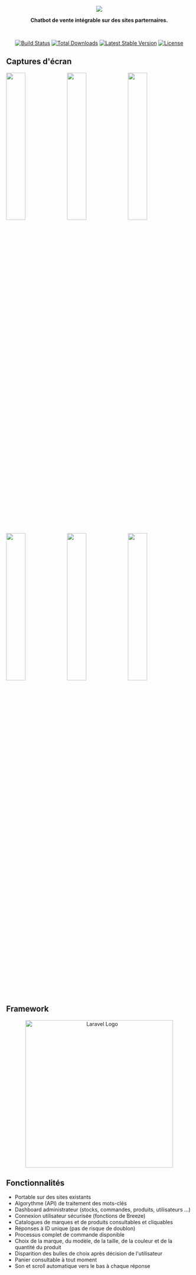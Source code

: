 <p align="center"><a href="https://laravel.com" target="_blank"><img src="https://github.com/mathlan/sneakme/assets/79312930/875e162c-8dbb-4ed6-8f10-cfe14cde5238"/></a></p>
<p align="center"><b>Chatbot de vente intégrable sur des sites parternaires.</b></p>
</br>
<p align="center">
<a href="https://github.com/laravel/framework/actions"><img src="https://github.com/laravel/framework/workflows/tests/badge.svg" alt="Build Status"></a>
<a href="https://packagist.org/packages/laravel/framework"><img src="https://img.shields.io/packagist/dt/laravel/framework" alt="Total Downloads"></a>
<a href="https://packagist.org/packages/laravel/framework"><img src="https://img.shields.io/packagist/v/laravel/framework" alt="Latest Stable Version"></a>
<a href="https://packagist.org/packages/laravel/framework"><img src="https://img.shields.io/packagist/l/laravel/framework" alt="License"></a>
</p>

## Captures d'écran

<img src="https://github.com/mathlan/sneakme/assets/79312930/2964b25f-bdec-45e2-922b-6633bd2e045e" width="32%"/>
<img src="https://github.com/mathlan/sneakme/assets/79312930/57020c3c-fe80-4eea-ba74-5113d9ae9e38" width="32%"/>
<img src="https://github.com/mathlan/sneakme/assets/79312930/aacdb6c6-a6d2-4e1f-825d-2c52a8afca1e" width="32%"/>
<img src="https://github.com/mathlan/sneakme/assets/79312930/59cb7b8c-e516-423a-a162-a384efa0fc9e" width="32%"/>
<img src="https://github.com/mathlan/sneakme/assets/79312930/a283d9e0-01e8-4289-a891-c20927bb79b1" width="32%"/>
<img src="https://github.com/mathlan/sneakme/assets/79312930/447f5024-b564-4eed-9ca8-66ca74461dc8" width="32%"/>


## Framework

<p align="center"><a href="https://laravel.com" target="_blank"><img src="https://raw.githubusercontent.com/laravel/art/master/logo-lockup/5%20SVG/2%20CMYK/1%20Full%20Color/laravel-logolockup-cmyk-red.svg" width="400" alt="Laravel Logo"></a></p>

## Fonctionnalités

- Portable sur des sites existants
- Algorythme (API) de traitement des mots-clés
- Dashboard administrateur (stocks, commandes, produits, utilisateurs ...)
- Connexion utilisateur sécurisée (fonctions de Breeze)
- Catalogues de marques et de produits consultables et cliquables
- Réponses à ID unique (pas de risque de doublon)
- Processus complet de commande disponible
- Choix de la marque, du modèle, de la taille, de la couleur et de la quantité du produit
- Disparition des bulles de choix après décision de l'utilisateur
- Panier consultable à tout moment
- Son et scroll automatique vers le bas à chaque réponse
